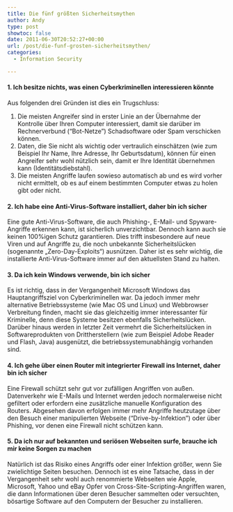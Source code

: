 ```yaml
---
title: Die fünf größten Sicherheitsmythen
author: Andy
type: post
showtoc: false
date: 2011-06-30T20:52:27+00:00
url: /post/die-funf-grosten-sicherheitsmythen/
categories:
  - Information Security

---
```

#### 1. Ich besitze nichts, was einen Cyberkriminellen interessieren k&ouml;nnte

Aus folgenden drei Gr&uuml;nden ist dies ein Trugschluss:

  1. Die meisten Angreifer sind in erster Linie an der &Uuml;bernahme der Kontrolle &uuml;ber Ihren Computer interessiert, damit sie dar&uuml;ber im Rechnerverbund (&ldquo;Bot-Netze&rdquo;) Schadsoftware oder Spam verschicken k&ouml;nnen.
  2. Daten, die Sie nicht als wichtig oder vertraulich einsch&auml;tzen (wie zum Beispiel Ihr Name, Ihre Adresse, Ihr Geburtsdatum), k&ouml;nnen f&uuml;r einen Angreifer sehr wohl n&uuml;tzlich sein, damit er Ihre Identit&auml;t &uuml;bernehmen kann (Identit&auml;tsdiebstahl).
  3. Die meisten Angriffe laufen sowieso automatisch ab und es wird vorher nicht ermittelt, ob es auf einem bestimmten Computer etwas zu holen gibt oder nicht.

#### 2. Ich habe eine Anti-Virus-Software installiert, daher bin ich sicher

Eine gute Anti-Virus-Software, die auch Phishing-, E-Mail- und Spyware-Angriffe erkennen kann, ist sicherlich unverzichtbar. Dennoch kann auch sie keinen 100%igen Schutz garantieren. Dies trifft insbesondere auf neue Viren und auf Angriffe zu, die noch unbekannte Sicherheitsl&uuml;cken (sogenannte &bdquo;Zero-Day-Exploits&ldquo;) ausn&uuml;tzen. Daher ist es sehr wichtig, die installierte Anti-Virus-Software immer auf den aktuellsten Stand zu halten.

#### 3. Da ich kein Windows verwende, bin ich sicher

Es ist richtig, dass in der Vergangenheit Microsoft Windows das Hauptangriffsziel von Cyberkriminellen war. Da jedoch immer mehr alternative Betriebssysteme (wie Mac OS und Linux) und Webbrowser Verbreitung finden, macht sie das gleichzeitig immer interessanter f&uuml;r Kriminelle, denn diese Systeme besitzen ebenfalls Sicherheitsl&uuml;cken. Dar&uuml;ber hinaus werden in letzter Zeit vermehrt die Sicherheitsl&uuml;cken in Softwareprodukten von Drittherstellern (wie zum Beispiel Adobe Reader und Flash, Java) ausgen&uuml;tzt, die betriebssystemunabh&auml;ngig vorhanden sind.

#### 4. Ich gehe &uuml;ber einen Router mit integrierter Firewall ins Internet, daher bin ich sicher

Eine Firewall sch&uuml;tzt sehr gut vor zuf&auml;lligen Angriffen von au&szlig;en. Datenverkehr wie E-Mails und Internet werden jedoch normalerweise nicht gefiltert oder erfordern eine zus&auml;tzliche manuelle Konfiguration des Routers. Abgesehen davon erfolgen immer mehr Angriffe heutzutage &uuml;ber den Besuch einer manipulierten Webseite (&ldquo;Drive-by-Infektion&rdquo;) oder &uuml;ber Phishing, vor denen eine Firewall nicht sch&uuml;tzen kann.

#### 5. Da ich nur auf bekannten und seri&ouml;sen Webseiten surfe, brauche ich mir keine Sorgen zu machen

Nat&uuml;rlich ist das Risiko eines Angriffs oder einer Infektion gr&ouml;&szlig;er, wenn Sie zwielichtige Seiten besuchen. Dennoch ist es eine Tatsache, dass in der Vergangenheit sehr wohl auch renommierte Webseiten wie Apple, Microsoft, Yahoo und eBay Opfer von Cross-Site-Scripting-Angriffen waren, die dann Informationen &uuml;ber deren Besucher sammelten oder versuchten, b&ouml;sartige Software auf den Computern der Besucher zu installieren.